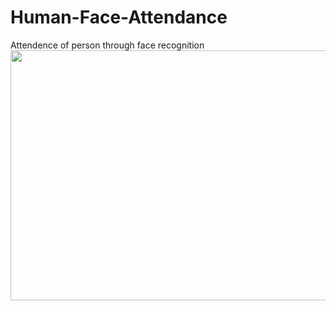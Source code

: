 # Human-Face-Attendance
Attendence of person through face recognition
<img src="https://github.com/Mukhriddin19980901/Human-Face-Attendance/blob/main/images/video.mp4" height="400" width="600" />
